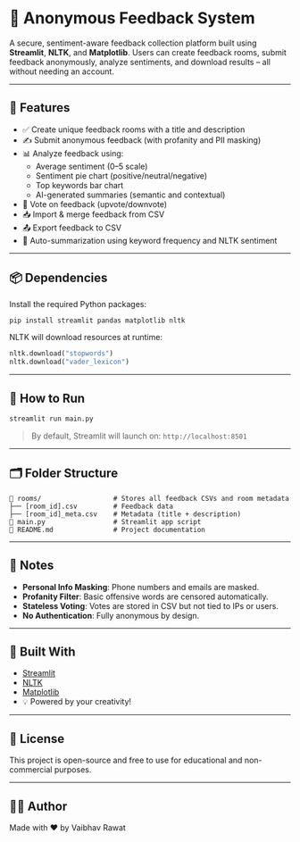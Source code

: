 
# 🔐 Anonymous Feedback System

A secure, sentiment-aware feedback collection platform built using **Streamlit**, **NLTK**, and **Matplotlib**. Users can create feedback rooms, submit feedback anonymously, analyze sentiments, and download results – all without needing an account.

---

## 🚀 Features

- ✅ Create unique feedback rooms with a title and description
- ✍️ Submit anonymous feedback (with profanity and PII masking)
- 📊 Analyze feedback using:
  - Average sentiment (0–5 scale)
  - Sentiment pie chart (positive/neutral/negative)
  - Top keywords bar chart
  - AI-generated summaries (semantic and contextual)
- 🔼 Vote on feedback (upvote/downvote)
- 📥 Import & merge feedback from CSV
- 📤 Export feedback to CSV
- 🤖 Auto-summarization using keyword frequency and NLTK sentiment

---

## 📦 Dependencies

Install the required Python packages:

```bash
pip install streamlit pandas matplotlib nltk
```

NLTK will download resources at runtime:
```python
nltk.download("stopwords")
nltk.download("vader_lexicon")
```

---

## 🏁 How to Run

```bash
streamlit run main.py
```

> By default, Streamlit will launch on: `http://localhost:8501`

---

## 🗂️ Folder Structure

```
📁 rooms/                  # Stores all feedback CSVs and room metadata
├── [room_id].csv         # Feedback data
├── [room_id]_meta.csv    # Metadata (title + description)
📄 main.py                 # Streamlit app script
📄 README.md               # Project documentation
```

---

## 📌 Notes

- **Personal Info Masking**: Phone numbers and emails are masked.
- **Profanity Filter**: Basic offensive words are censored automatically.
- **Stateless Voting**: Votes are stored in CSV but not tied to IPs or users.
- **No Authentication**: Fully anonymous by design.

---

## 🙌 Built With

- [Streamlit](https://streamlit.io)
- [NLTK](https://www.nltk.org/)
- [Matplotlib](https://matplotlib.org/)
- 💡 Powered by your creativity!

---

## 📃 License

This project is open-source and free to use for educational and non-commercial purposes.

---

## 👨‍💻 Author

Made with ❤️ by Vaibhav Rawat
